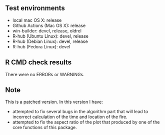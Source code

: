 ## Test environments
* local mac OS X: release
* Github Actions (Mac OS X): release
* win-builder: devel, release, oldrel
* R-hub (Ubuntu Linux): devel, release
* R-hub (Debian Linux): devel, release
* R-hub (Fedora Linux): devel

## R CMD check results

There were no ERRORs or WARNINGs. 
  
## Note
This is a patched version. In this version I have:

* attempted to fix several bugs in the algorithm part that will lead to incorrect calculation of the time and location of the fire. 
* attempted to fix the aspect ratio of the plot that produced by one of the core functions of this package.


  
